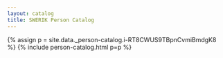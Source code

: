 ```yaml
---
layout: catalog
title: SWERIK Person Catalog
---
```

{% assign p = site.data._person-catalog.i-RT8CWUS9TBpnCvmiBmdgK8 %}
{% include person-catalog.html p=p %}


